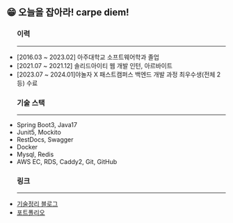## 😁 오늘을 잡아라! carpe diem!
  <tbody>
      <td>
        <ul>
              <h3>이력</h3>
            <hr width = "100%" color = "gray">
      <li>[2016.03 ~ 2023.02] 아주대학교 소프트웨어학과 졸업</li>
      <li>[2021.07 ~ 2021.12] 솔리드아이티 웹 개발 인턴, 아르바이트</li>
      <li>[2023.07 ~ 2024.01]야놀자 X 패스트캠퍼스 백엔드 개발 과정 최우수생(전체 2등) 수료 </li>
            <h3>기술 스택</h3>
           <hr width = "100%" color = "gray">
            <li>Spring Boot3, Java17</li>
            <li>Junit5, Mockito</li>
            <li>RestDocs, Swagger</li>
            <li>Docker</li>
            <li>Mysql, Redis</li>
            <li>AWS EC, RDS, Caddy2, Git, GitHub</li>
            <h3>링크</h3>
           <hr width = "100%" color = "gray">
      <li><a href="https://blog.naver.com/wocjf0513">기술정리 블로그</a></li>
      <li><a href="https://wocjf0513.github.io/">포트폴리오</a></li>
          <p></p>
    </ul>
  </td
</tbody>



